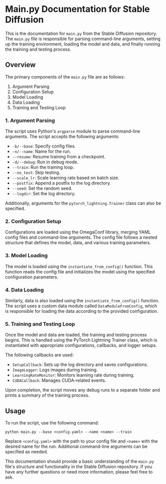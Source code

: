 # Main.py Documentation for Stable Diffusion

This is the documentation for `main.py` from the Stable Diffusion repository. The `main.py` file is responsible for parsing command-line arguments, setting up the training environment, loading the model and data, and finally running the training and testing process.

## Overview
The primary components of the `main.py` file are as follows:

1. Argument Parsing
2. Configuration Setup
3. Model Loading
4. Data Loading
5. Training and Testing Loop

### 1. Argument Parsing
The script uses Python's `argparse` module to parse command-line arguments. The script accepts the following arguments:

- `-b/--base`: Specify config files.
- `-n/--name`: Name for the run.
- `--resume`: Resume training from a checkpoint.
- `-d/--debug`: Run in debug mode.
- `--train`: Run the training loop.
- `--no_test`: Skip testing.
- `--scale_lr`: Scale learning rate based on batch size.
- `--postfix`: Append a postfix to the log directory.
- `--seed`: Set the random seed.
- `--logdir`: Set the log directory.

Additionally, arguments for the `pytorch_lightning.Trainer` class can also be specified.

### 2. Configuration Setup
Configurations are loaded using the OmegaConf library, merging YAML config files and command-line arguments. The config file follows a nested structure that defines the model, data, and various training parameters.

### 3. Model Loading
The model is loaded using the `instantiate_from_config()` function. This function reads the config file and initializes the model using the specified configuration parameters.

### 4. Data Loading
Similarly, data is also loaded using the `instantiate_from_config()` function. The script uses a custom data module called `DataModuleFromConfig`, which is responsible for loading the data according to the provided configuration.

### 5. Training and Testing Loop
Once the model and data are loaded, the training and testing process begins. This is handled using the PyTorch Lightning Trainer class, which is instantiated with appropriate configurations, callbacks, and logger setups.

The following callbacks are used:
- `SetupCallback`: Sets up the log directory and saves configurations.
- `ImageLogger`: Logs images during training.
- `LearningRateMonitor`: Monitors learning rate during training.
- `CUDACallback`: Manages CUDA-related events.

Upon completion, the script moves any debug runs to a separate folder and prints a summary of the training process.

## Usage
To run the script, use the following command:

```
python main.py --base <config.yaml> --name <name> --train
```

Replace `<config.yaml>` with the path to your config file and `<name>` with the desired name for the run. Additional command-line arguments can be specified as needed.

This documentation should provide a basic understanding of the `main.py` file's structure and functionality in the Stable Diffusion repository. If you have any further questions or need more information, please feel free to ask.